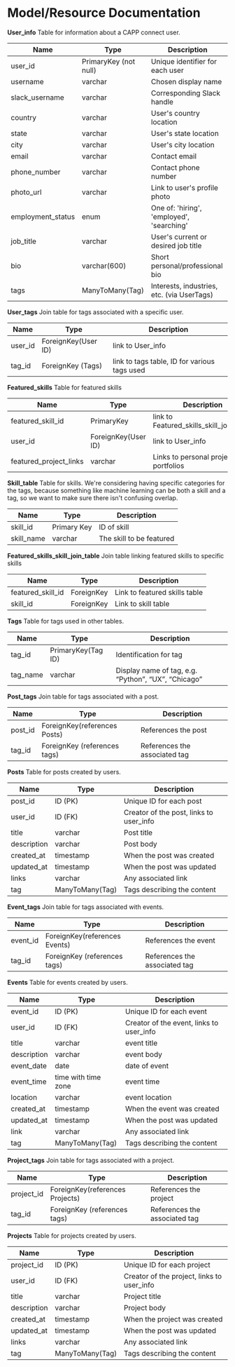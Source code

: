 # Model/Resource Documentation

**User_info**
Table for information about a CAPP connect user.

| Name              | Type                 | Description               |
| ----------------- | -------------------- | ------------------------- |
| user_id           | PrimaryKey (not null)     | Unique identifier for each user |
| username       | varchar             | Chosen display name       |
| slack_username | varchar | Corresponding Slack handle   |
| country | varchar | User's country location   |
| state | varchar | User's state location   |
| city | varchar | User's city location   |
| email | varchar | Contact email   |
| phone_number | varchar | Contact phone number   |
| photo_url | varchar | Link to user's profile photo  |
| employment_status | enum | One of: 'hiring', 'employed', 'searching'   |
| job_title | varchar | User's current or desired job title  |
| bio | varchar(600) | Short personal/professional bio   |
| tags | ManyToMany(Tag) | Interests, industries, etc. (via UserTags)   |

**User_tags**
Join table for tags associated with a specific user.

| Name               | Type              | Description                                                  |
| ------------------ | ----------------- | ------------------------------------------------------------ |
| user_id            |ForeignKey(User ID)| link to User_info                                            |
| tag_id             | ForeignKey (Tags) | link to tags table, ID for various tags used                                     |

**Featured_skills**
Table for featured skills

| Name               | Type               | Description                                                  |
| ------------------ | -----------------  | ------------------------------------------------------------ |
| featured_skill_id            | PrimaryKey| link to Featured_skills_skill_join_table                                            |
| user_id            | ForeignKey(User ID)| link to User_info                                            |
| featured_project_links             | varchar            |  Links to personal projects or portfolios                      |

**Skill_table**
Table for skills. We're considering having specific categories for the tags, because something like machine learning can be both a skill and a tag, so we want to make sure there isn't confusing overlap.

| Name               | Type               | Description                                                  |
| ------------------ | -----------------  | ------------------------------------------------------------ |
| skill_id            | Primary Key| ID of skill                                         |
| skill_name             | varchar            | The skill to be featured                       |

**Featured_skills_skill_join_table**
Join table linking featured skills to specific skills

| Name               | Type               | Description                                                  |
| ------------------ | -----------------  | ------------------------------------------------------------ |
| featured_skill_id             | ForeignKey            | Link to featured skills table                       |
| skill_id             | ForeignKey            |  Link to skill table                      |

**Tags**
Table for tags used in other tables.

| Name               | Type              | Description                                                  |
| ------------------ | ----------------- | ------------------------------------------------------------ |
| tag_id             | PrimaryKey(Tag ID)| Identification for tag                                       |
| tag_name           | varchar           | Display name of tag, e.g. “Python”, “UX”, “Chicago”          |

**Post_tags**
Join table for tags associated with a post.

| Name               | Type                         | Description                                                  |
| ------------------ | ---------------------------- | ------------------------------------------------------------ |
| post_id            | ForeignKey(references Posts) | References the post                                          |
| tag_id             | ForeignKey (references tags) | References the associated tag                                |

**Posts**
Table for posts created by users.

| Name               | Type              | Description                                                  |
| ------------------ | ----------------- | ------------------------------------------------------------ |
| post_id            | ID (PK)           | Unique ID for each post                                      |
| user_id            |  ID (FK)          |  Creator of the post, links to user_info                                         |
| title              |   varchar         |  Post title                                                  |
| description        |  varchar          |  Post body                                                   |
| created_at         |  timestamp        | When the post was created |
| updated_at         |  timestamp        | When the post was updated |
| links              |  varchar          |  Any associated link                                         |  
| tag                |  ManyToMany(Tag)  |  Tags describing the content                                 |

**Event_tags**
Join table for tags associated with events.

| Name               | Type                          | Description                                                  |
| ------------------ | -----------------------       | ------------------------------------------------------------ |
| event_id           | ForeignKey(references Events) | References the event                                         |
| tag_id             | ForeignKey (references tags)  | References the associated tag                                |

**Events**
Table for events created by users.

| Name               | Type              | Description                                                  |
| ------------------ | ----------------- | ------------------------------------------------------------ |
| event_id           | ID (PK)           | Unique ID for each event                                     |
| user_id            |  ID (FK)          |  Creator of the event, links to user_info                                       |
| title              |  varchar          |  event title                                                 |
| description        |  varchar          |  event body                                                  |
| event_date         |  date             |  date of event                                               |
| event_time         |time with time zone|  event time                                                  |
| location           |  varchar          |  event location                                              |
| created_at         |  timestamp        |  When the event was created |
| updated_at         |  timestamp        | When the post was updated  |
| link               |  varchar          |  Any associated link                                         |
| tag                |  ManyToMany(Tag)  |  Tags describing the content                                 |

**Project_tags**
Join table for tags associated with a project.

| Name               | Type                            | Description                                                  |
| ------------------ | ------------------------------- | ------------------------------------------------------------ |
| project_id         | ForeignKey(references Projects) | References the project                                       |
| tag_id             | ForeignKey (references tags)    | References the associated tag                                |

**Projects**
Table for projects created by users.

| Name               | Type              | Description                                                  |
| ------------------ | ----------------- | ------------------------------------------------------------ |
| project_id         | ID (PK)           | Unique ID for each project                                   |
| user_id            |  ID (FK)          |  Creator of the project, links to user_info                                      |
| title              |  varchar          |  Project title                                               |
| description        |  varchar          |  Project body                                                |
| created_at         |  timestamp        |  When the project was created |
| updated_at         |  timestamp        | When the post was updated |
| links              |  varchar          |  Any associated link                                         |
| tag                |  ManyToMany(Tag)  |  Tags describing the content                                 |
